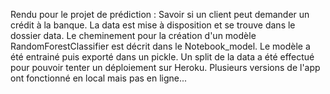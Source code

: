 Rendu pour le projet de prédiction : Savoir si un client peut demander un crédit à la banque.
La data est mise à disposition et se trouve dans le dossier data.
Le cheminement pour la création d'un modèle RandomForestClassifier est décrit dans le Notebook_model.
Le modèle a été entrainé puis exporté dans un pickle.
Un split de la data a été effectué pour pouvoir tenter un déploiement sur Heroku.
Plusieurs versions de l'app ont fonctionné en local mais pas en ligne...
